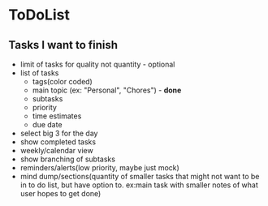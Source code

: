 # ToDoList

## Tasks I want to finish
- limit of tasks for quality not quantity - optional
- list of tasks
   - tags(color coded)
   - main topic (ex: "Personal", "Chores") - <b>done</b>
   - subtasks
   - priority
   - time estimates
   - due date
- select big 3 for the day
- show completed tasks
- weekly/calendar view
- show branching of subtasks
- reminders/alerts(low priority, maybe just mock)
- mind dump/sections(quantity of smaller tasks that might not want to be in to do list, but have option to. ex:main task with smaller notes of what user hopes to get done)
